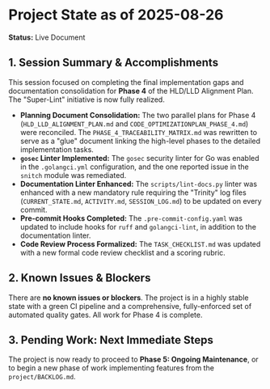 # Project State as of 2025-08-26

**Status:** Live Document

## 1. Session Summary & Accomplishments

This session focused on completing the final implementation gaps and documentation consolidation for **Phase 4** of the HLD/LLD Alignment Plan. The "Super-Lint" initiative is now fully realized.

*   **Planning Document Consolidation:** The two parallel plans for Phase 4 (`HLD_LLD_ALIGNMENT_PLAN.md` and `CODE_OPTIMIZATIONPLAN_PHASE_4.md`) were reconciled. The `PHASE_4_TRACEABILITY_MATRIX.md` was rewritten to serve as a "glue" document linking the high-level phases to the detailed implementation tasks.
*   **`gosec` Linter Implemented:** The `gosec` security linter for Go was enabled in the `.golangci.yml` configuration, and the one reported issue in the `snitch` module was remediated.
*   **Documentation Linter Enhanced:** The `scripts/lint-docs.py` linter was enhanced with a new mandatory rule requiring the "Trinity" log files (`CURRENT_STATE.md`, `ACTIVITY.md`, `SESSION_LOG.md`) to be updated on every commit.
*   **Pre-commit Hooks Completed:** The `.pre-commit-config.yaml` was updated to include hooks for `ruff` and `golangci-lint`, in addition to the documentation linter.
*   **Code Review Process Formalized:** The `TASK_CHECKLIST.md` was updated with a new formal code review checklist and a scoring rubric.

## 2. Known Issues & Blockers

There are **no known issues or blockers**. The project is in a highly stable state with a green CI pipeline and a comprehensive, fully-enforced set of automated quality gates. All work for Phase 4 is complete.

## 3. Pending Work: Next Immediate Steps

The project is now ready to proceed to **Phase 5: Ongoing Maintenance**, or to begin a new phase of work implementing features from the `project/BACKLOG.md`.
